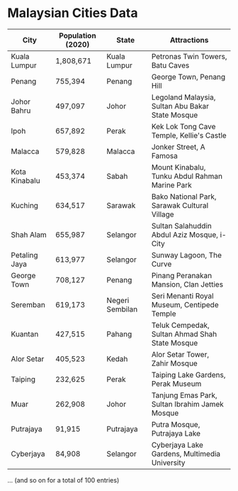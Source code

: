 # Malaysian Cities Data

| City         | Population (2020) | State      | Attractions                       |
|--------------|-------------------|------------|----------------------------------|
| Kuala Lumpur | 1,808,671         | Kuala Lumpur | Petronas Twin Towers, Batu Caves |
| Penang       | 755,394           | Penang     | George Town, Penang Hill          |
| Johor Bahru  | 497,097           | Johor      | Legoland Malaysia, Sultan Abu Bakar State Mosque |
| Ipoh         | 657,892           | Perak      | Kek Lok Tong Cave Temple, Kellie's Castle |
| Malacca      | 579,828           | Malacca    | Jonker Street, A Famosa          |
| Kota Kinabalu | 453,374         | Sabah      | Mount Kinabalu, Tunku Abdul Rahman Marine Park |
| Kuching      | 634,517           | Sarawak    | Bako National Park, Sarawak Cultural Village |
| Shah Alam    | 655,987           | Selangor   | Sultan Salahuddin Abdul Aziz Mosque, i-City |
| Petaling Jaya | 613,977         | Selangor   | Sunway Lagoon, The Curve          |
| George Town  | 708,127           | Penang     | Pinang Peranakan Mansion, Clan Jetties |
| Seremban     | 619,173           | Negeri Sembilan | Seri Menanti Royal Museum, Centipede Temple |
| Kuantan      | 427,515           | Pahang    | Teluk Cempedak, Sultan Ahmad Shah State Mosque |
| Alor Setar   | 405,523           | Kedah      | Alor Setar Tower, Zahir Mosque    |
| Taiping      | 232,625           | Perak      | Taiping Lake Gardens, Perak Museum |
| Muar         | 262,908           | Johor      | Tanjung Emas Park, Sultan Ibrahim Jamek Mosque |
| Putrajaya    | 91,915            | Putrajaya | Putra Mosque, Putrajaya Lake      |
| Cyberjaya    | 84,908            | Selangor   | Cyberjaya Lake Gardens, Multimedia University |

... (and so on for a total of 100 entries)

